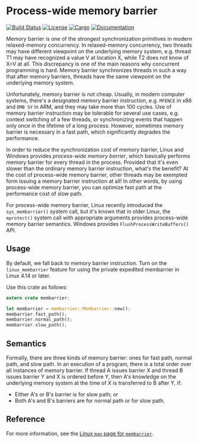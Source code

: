 # Process-wide memory barrier

[![Build Status](https://travis-ci.org/jeehoonkang/membarrier-rs.svg?branch=master)](https://travis-ci.org/jeehoonkang/membarrier-rs)
[![License](https://img.shields.io/badge/license-MIT%2FApache--2.0-blue.svg)](https://github.com/jeehoonkang/membarrier-rs)
[![Cargo](https://img.shields.io/crates/v/membarrier.svg)](https://crates.io/crates/membarrier)
[![Documentation](https://docs.rs/membarrier/badge.svg)](https://docs.rs/membarrier)

Memory barrier is one of the strongest synchronization primitives in modern relaxed-memory
concurrency. In relaxed-memory concurrency, two threads may have different viewpoint on the
underlying memory system, e.g. thread T1 may have recognized a value V at location X, while T2 does
not know of X=V at all. This discrepancy is one of the main reasons why concurrent programming is
hard. Memory barrier synchronizes threads in such a way that after memory barriers, threads have the
same viewpoint on the underlying memory system.

Unfortunately, memory barrier is not cheap. Usually, in modern computer systems, there's a
designated memory barrier instruction, e.g. `MFENCE` in x86 and `DMB SY` in ARM, and they may
take more than 100 cycles. Use of memory barrier instruction may be tolerable for several use
cases, e.g. context switching of a few threads, or synchronizing events that happen only once in
the lifetime of a long process. However, sometimes memory barrier is necessary in a fast path,
which significantly degrades the performance.

In order to reduce the synchronization cost of memory barrier, Linux and Windows provides
*process-wide memory barrier*, which basically performs memory barrier for every thread in the
process. Provided that it's even slower than the ordinary memory barrier instruction, what's the
benefit? At the cost of process-wide memory barrier, other threads may be exempted form issuing a
memory barrier instruction at all! In other words, by using process-wide memory barrier, you can
optimize fast path at the performance cost of slow path.

For process-wide memory barrier, Linux recently introduced the `sys_membarrier()` system call, but
it's known that in older Linux, the `mprotect()` system call with appropriate arguments provides
process-wide memory barrier semantics. Windows provides `FlushProcessWriteBuffers()` API.


## Usage

By default, we fall back to memory barrier instruction. Turn on the `linux_membarrier` feature
for using the private expedited membarrier in Linux 4.14 or later.

Use this crate as follows:

```rust
extern crate membarrier;

let membarrier = membarrier::Membarrier::new();
membarrier.fast_path();
membarrier.normal_path();
membarrier.slow_path();
```

## Semantics

Formally, there are three kinds of memory barrier: ones for fast path, normal path, and slow
path. In an execution of a program, there is a total order over all instances of memory
barrier. If thread A issues barrier X and thread B issues barrier Y and X is ordered before Y,
then A's knowledge on the underlying memory system at the time of X is transferred to B after Y,
if:

- Either A's or B's barrier is for slow path; or
- Both A's and B's barriers are for normal path or for slow path.

## Reference

For more information, see the [Linux `man` page for
`membarrier`](http://man7.org/linux/man-pages/man2/membarrier.2.html).
